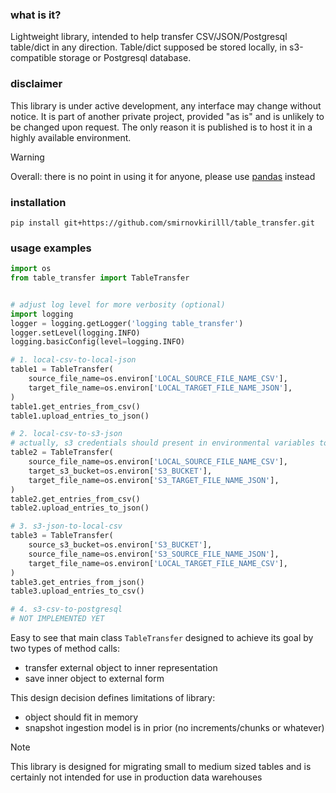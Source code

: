 ### what is it?

Lightweight library, intended to help transfer CSV/JSON/Postgresql table/dict in any direction.
Table/dict supposed be stored locally, in s3-compatible storage or Postgresql database.


### disclaimer
This library is under active development, any interface may change without notice.
It is part of another private project, provided "as is" and is unlikely to be changed upon request.
The only reason it is published is to host it in a highly available environment.

> [!WARNING]
> Overall: there is no point in using it for anyone, please use [pandas](https://github.com/pandas-dev/pandas) instead


### installation

```shell
pip install git+https://github.com/smirnovkirilll/table_transfer.git
```


### usage examples

```python
import os
from table_transfer import TableTransfer


# adjust log level for more verbosity (optional)
import logging
logger = logging.getLogger('logging table_transfer')
logger.setLevel(logging.INFO)
logging.basicConfig(level=logging.INFO)

# 1. local-csv-to-local-json
table1 = TableTransfer(
    source_file_name=os.environ['LOCAL_SOURCE_FILE_NAME_CSV'],
    target_file_name=os.environ['LOCAL_TARGET_FILE_NAME_JSON'],
)
table1.get_entries_from_csv()
table1.upload_entries_to_json()

# 2. local-csv-to-s3-json
# actually, s3 credentials should present in environmental variables too
table2 = TableTransfer(
    source_file_name=os.environ['LOCAL_SOURCE_FILE_NAME_CSV'],
    target_s3_bucket=os.environ['S3_BUCKET'],
    target_file_name=os.environ['S3_TARGET_FILE_NAME_JSON'],
)
table2.get_entries_from_csv()
table2.upload_entries_to_json()

# 3. s3-json-to-local-csv
table3 = TableTransfer(
    source_s3_bucket=os.environ['S3_BUCKET'],
    source_file_name=os.environ['S3_SOURCE_FILE_NAME_JSON'],
    target_file_name=os.environ['LOCAL_TARGET_FILE_NAME_CSV'],
)
table3.get_entries_from_json()
table3.upload_entries_to_csv()

# 4. s3-csv-to-postgresql
# NOT IMPLEMENTED YET
```

Easy to see that main class `TableTransfer` designed to achieve its goal by two types of method calls:
- transfer external object to inner representation
- save inner object to external form

This design decision defines limitations of library:
- object should fit in memory
- snapshot ingestion model is in prior (no increments/chunks or whatever)

> [!NOTE]
> This library is designed for migrating small to medium sized tables and is certainly not intended for use in production data warehouses
